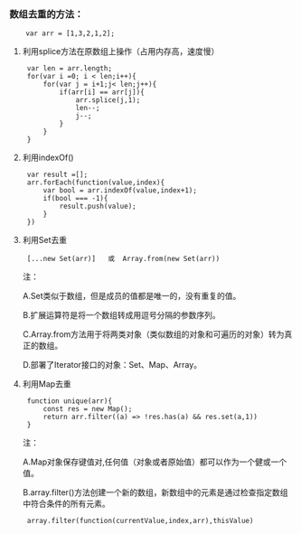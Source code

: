 ### 数组去重的方法：
        var arr = [1,3,2,1,2];

1. 利用splice方法在原数组上操作（占用内存高，速度慢）

        var len = arr.length;
        for(var i =0; i < len;i++){
            for(var j = i+1;j< len;j++){
                if(arr[i] == arr[j]){
                    arr.splice(j,1);
                    len--;
                    j--;
                }
            }
        }

2. 利用indexOf()

        var result =[];
        arr.forEach(function(value,index){
            var bool = arr.indexOf(value,index+1);
            if(bool === -1){
                result.push(value);
            }
        })

3. 利用Set去重

        [...new Set(arr)]   或  Array.from(new Set(arr))
    注：

    A.Set类似于数组，但是成员的值都是唯一的，没有重复的值。

    B.扩展运算符是将一个数组转成用逗号分隔的参数序列。

    C.Array.from方法用于将两类对象（类似数组的对象和可遍历的对象）转为真正的数组。

    D.部署了Iterator接口的对象：Set、Map、Array。

4. 利用Map去重

        function unique(arr){
            const res = new Map();
            return arr.filter((a) => !res.has(a) && res.set(a,1))
        }
    注：
    
    A.Map对象保存键值对,任何值（对象或者原始值）都可以作为一个健或一个值。

    B.array.filter()方法创建一个新的数组，新数组中的元素是通过检查指定数组中符合条件的所有元素。
    
        array.filter(function(currentValue,index,arr),thisValue)
   

